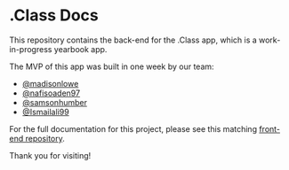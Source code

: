 # .Class Docs

This repository contains the back-end for the .Class app, which is a work-in-progress yearbook app.

The MVP of this app was built in one week by our team:

- [@madisonlowe](https://github.com/madisonlowe)
- [@nafisoaden97](https://github.com/nafisoaden97)
- [@samsonhumber](https://github.com/samsonhumber)
- [@Ismailali99](https://github.com/Ismailali99)

For the full documentation for this project, please see this matching [front-end repository](https://github.com/SchoolOfCode/w9_frontend-project-room-21-1).

Thank you for visiting!
